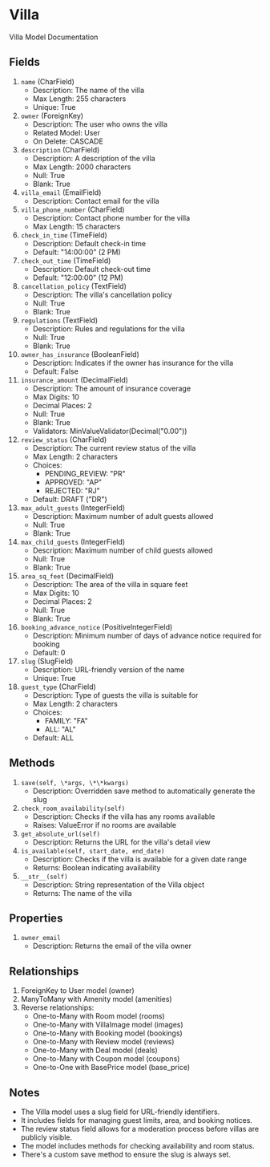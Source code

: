 # Villa

Villa Model Documentation

## Fields

1. `name` (CharField)
   - Description: The name of the villa
   - Max Length: 255 characters
   - Unique: True
2. `owner` (ForeignKey)
   - Description: The user who owns the villa
   - Related Model: User
   - On Delete: CASCADE
3. `description` (CharField)
   - Description: A description of the villa
   - Max Length: 2000 characters
   - Null: True
   - Blank: True
4. `villa_email` (EmailField)
   - Description: Contact email for the villa
5. `villa_phone_number` (CharField)
   - Description: Contact phone number for the villa
   - Max Length: 15 characters
6. `check_in_time` (TimeField)
   - Description: Default check-in time
   - Default: "14:00:00" (2 PM)
7. `check_out_time` (TimeField)
   - Description: Default check-out time
   - Default: "12:00:00" (12 PM)
8. `cancellation_policy` (TextField)
   - Description: The villa's cancellation policy
   - Null: True
   - Blank: True
9. `regulations` (TextField)
   - Description: Rules and regulations for the villa
   - Null: True
   - Blank: True
10. `owner_has_insurance` (BooleanField)
    - Description: Indicates if the owner has insurance for the villa
    - Default: False
11. `insurance_amount` (DecimalField)
    - Description: The amount of insurance coverage
    - Max Digits: 10
    - Decimal Places: 2
    - Null: True
    - Blank: True
    - Validators: MinValueValidator(Decimal("0.00"))
12. `review_status` (CharField)
    - Description: The current review status of the villa
    - Max Length: 2 characters
    - Choices:
      - PENDING_REVIEW: "PR"
      - APPROVED: "AP"
      - REJECTED: "RJ"
    - Default: DRAFT ("DR")
13. `max_adult_guests` (IntegerField)
    - Description: Maximum number of adult guests allowed
    - Null: True
    - Blank: True
14. `max_child_guests` (IntegerField)
    - Description: Maximum number of child guests allowed
    - Null: True
    - Blank: True
15. `area_sq_feet` (DecimalField)
    - Description: The area of the villa in square feet
    - Max Digits: 10
    - Decimal Places: 2
    - Null: True
    - Blank: True
16. `booking_advance_notice` (PositiveIntegerField)
    - Description: Minimum number of days of advance notice required for booking
    - Default: 0
17. `slug` (SlugField)
    - Description: URL-friendly version of the name
    - Unique: True
18. `guest_type` (CharField)
    - Description: Type of guests the villa is suitable for
    - Max Length: 2 characters
    - Choices:
      - FAMILY: "FA"
      - ALL: "AL"
    - Default: ALL

## Methods

1. `save(self, \*args, \*\*kwargs)`
   - Description: Overridden save method to automatically generate the slug
2. `check_room_availability(self)`
   - Description: Checks if the villa has any rooms available
   - Raises: ValueError if no rooms are available
3. `get_absolute_url(self)`
   - Description: Returns the URL for the villa's detail view
4. `is_available(self, start_date, end_date)`
   - Description: Checks if the villa is available for a given date range
   - Returns: Boolean indicating availability
5. `__str__(self)`
   - Description: String representation of the Villa object
   - Returns: The name of the villa

## Properties

1. `owner_email`
   - Description: Returns the email of the villa owner

## Relationships

1. ForeignKey to User model (owner)
2. ManyToMany with Amenity model (amenities)
3. Reverse relationships:
   - One-to-Many with Room model (rooms)
   - One-to-Many with VillaImage model (images)
   - One-to-Many with Booking model (bookings)
   - One-to-Many with Review model (reviews)
   - One-to-Many with Deal model (deals)
   - One-to-Many with Coupon model (coupons)
   - One-to-One with BasePrice model (base_price)

## Notes

- The Villa model uses a slug field for URL-friendly identifiers.
- It includes fields for managing guest limits, area, and booking notices.
- The review status field allows for a moderation process before villas are publicly visible.
- The model includes methods for checking availability and room status.
- There's a custom save method to ensure the slug is always set.
